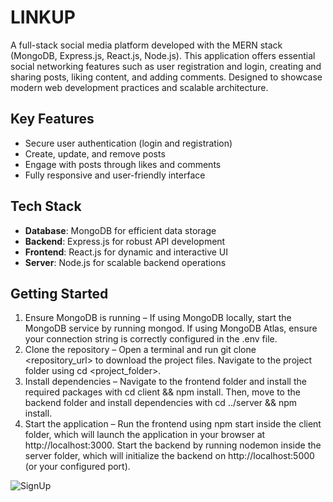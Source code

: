 # LINKUP 
A full-stack social media platform developed with the MERN stack (MongoDB, Express.js, React.js, Node.js). This application offers essential social networking features such as user registration and login, creating and sharing posts, liking content, and adding comments. Designed to showcase modern web development practices and scalable architecture.

## Key Features
- Secure user authentication (login and registration)
- Create, update, and remove posts
- Engage with posts through likes and comments
- Fully responsive and user-friendly interface

## Tech Stack
- **Database**: MongoDB for efficient data storage
- **Backend**: Express.js for robust API development
- **Frontend**: React.js for dynamic and interactive UI
- **Server**: Node.js for scalable backend operations

## Getting Started

1. Ensure MongoDB is running – If using MongoDB locally, start the MongoDB service by running mongod. If using MongoDB Atlas, ensure your connection string is correctly configured in the .env file.
2. Clone the repository – Open a terminal and run git clone <repository_url> to download the project files. Navigate to the project folder using cd <project_folder>.
3. Install dependencies – Navigate to the frontend folder and install the required packages with cd client && npm install. Then, move to the backend folder and install dependencies with cd ../server && npm install.
4. Start the application – Run the frontend using npm start inside the client folder, which will launch the application in your browser at http://localhost:3000. Start the backend by running nodemon inside the server         folder, which will initialize the backend on http://localhost:5000 (or your configured port).


![SignUp](https://github.com/Sabya29/LINKUP---A-Social-Media-Web-Application/assets/117813967/5b901509-12cc-4e6e-a4e7-ebc21b90a7f2)
